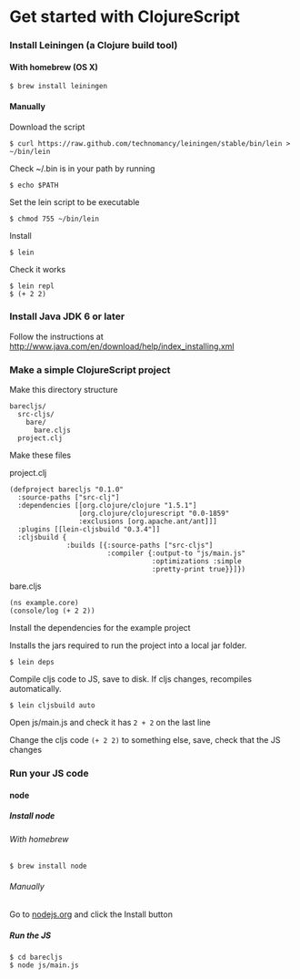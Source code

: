 # Get started with ClojureScript

### Install Leiningen (a Clojure build tool)

#### With homebrew (OS X)

    $ brew install leiningen

#### Manually

Download the script

    $ curl https://raw.github.com/technomancy/leiningen/stable/bin/lein > ~/bin/lein

Check ~/.bin is in your path by running

    $ echo $PATH

Set the lein script to be executable

    $ chmod 755 ~/bin/lein

Install

    $ lein

Check it works

    $ lein repl
    $ (+ 2 2)

### Install Java JDK 6 or later

Follow the instructions at http://www.java.com/en/download/help/index_installing.xml

### Make a simple ClojureScript project

Make this directory structure

    barecljs/
      src-cljs/
        bare/
          bare.cljs
      project.clj

Make these files

project.clj

    (defproject barecljs "0.1.0"
      :source-paths ["src-clj"]
      :dependencies [[org.clojure/clojure "1.5.1"]
                     [org.clojure/clojurescript "0.0-1859"
                     :exclusions [org.apache.ant/ant]]]
      :plugins [[lein-cljsbuild "0.3.4"]]
      :cljsbuild {
                  :builds [{:source-paths ["src-cljs"]
                            :compiler {:output-to "js/main.js"
                                       :optimizations :simple
                                       :pretty-print true}}]})

bare.cljs

    (ns example.core)
    (console/log (+ 2 2))

Install the dependencies for the example project

Installs the jars required to run the project into a local jar folder.

    $ lein deps

Compile cljs code to JS, save to disk. If cljs changes, recompiles automatically.

    $ lein cljsbuild auto

Open js/main.js and check it has `2 + 2` on the last line

Change the cljs code `(+ 2 2)` to something else, save, check that the JS changes

### Run your JS code

#### node

##### Install node

###### With homebrew

    $ brew install node

###### Manually

Go to [nodejs.org](http://nodejs.org) and click the Install button

##### Run the JS

    $ cd barecljs
    $ node js/main.js
